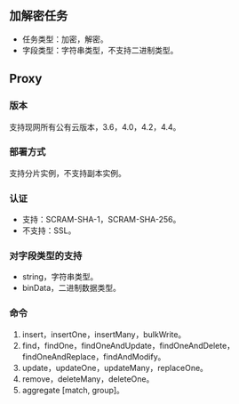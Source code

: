 ## 加解密任务
- 任务类型：加密，解密。
- 字段类型：字符串类型，不支持二进制类型。

## Proxy
### 版本
支持现网所有公有云版本，3.6，4.0，4.2，4.4。

### 部署方式
支持分片实例，不支持副本实例。

   
### 认证
- 支持：SCRAM-SHA-1，SCRAM-SHA-256。
- 不支持：SSL。

### 对字段类型的支持
-  string，字符串类型。
-  binData，二进制数据类型。
 
### 命令
1. insert，insertOne，insertMany，bulkWrite。
2. find，findOne，findOneAndUpdate，findOneAndDelete，findOneAndReplace，findAndModify。
3. update，updateOne，updateMany，replaceOne。
4. remove，deleteMany，deleteOne。
5. aggregate [match, group]。
